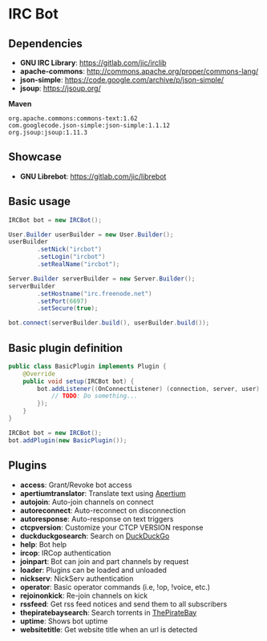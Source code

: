 # IRC Bot

## Dependencies
* **GNU IRC Library**: https://gitlab.com/jic/irclib
* **apache-commons**: http://commons.apache.org/proper/commons-lang/
* **json-simple**: https://code.google.com/archive/p/json-simple/
* **jsoup**: https://jsoup.org/

**Maven**
```
org.apache.commons:commons-text:1.62
com.googlecode.json-simple:json-simple:1.1.12
org.jsoup:jsoup:1.11.3
```

## Showcase
* **GNU Librebot**: https://gitlab.com/jic/librebot

## Basic usage
```java
IRCBot bot = new IRCBot();

User.Builder userBuilder = new User.Builder();
userBuilder
        .setNick("ircbot")
        .setLogin("ircbot")
        .setRealName("ircbot");

Server.Builder serverBuilder = new Server.Builder();
serverBuilder
        .setHostname("irc.freenode.net")
        .setPort(6697)
        .setSecure(true);

bot.connect(serverBuilder.build(), userBuilder.build());
```

## Basic plugin definition
```java
public class BasicPlugin implements Plugin {
    @Override
    public void setup(IRCBot bot) {
        bot.addListener((OnConnectListener) (connection, server, user) -> {
            // TODO: Do something...
        });
    }
}
```

```java
IRCBot bot = new IRCBot();
bot.addPlugin(new BasicPlugin());
```

## Plugins
* **access**: Grant/Revoke bot access
* **apertiumtranslator**: Translate text using [Apertium](https://apertium.org)
* **autojoin**: Auto-join channels on connect
* **autoreconnect**: Auto-reconnect on disconnection
* **autoresponse**: Auto-response on text triggers
* **ctcpversion**: Customize your CTCP VERSION response
* **duckduckgosearch**: Search on [DuckDuckGo](https://duckduckgo.com)
* **help**: Bot help
* **ircop**: IRCop authentication
* **joinpart**: Bot can join and part channels by request
* **loader**: Plugins can be loaded and unloaded
* **nickserv**: NickServ authentication
* **operator**: Basic operator commands (i.e, !op, !voice, etc.)
* **rejoinonkick**: Re-join channels on kick
* **rssfeed**: Get rss feed notices and send them to all subscribers
* **thepiratebaysearch**: Search torrents in [ThePirateBay](https://thepiratebay.online)
* **uptime**: Shows bot uptime
* **websitetitle**: Get website title when an url is detected

